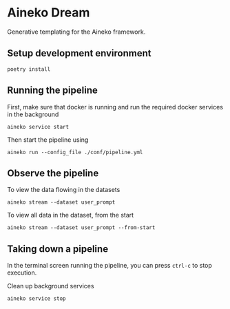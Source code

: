 # Aineko Dream

Generative templating for the Aineko framework.

## Setup development environment

```
poetry install
```

## Running the pipeline

First, make sure that docker is running and run the required docker services in the background

```
aineko service start
```

Then start the pipeline using
```
aineko run --config_file ./conf/pipeline.yml
```

## Observe the pipeline

To view the data flowing in the datasets

```
aineko stream --dataset user_prompt
```

To view all data in the dataset, from the start

```
aineko stream --dataset user_prompt --from-start
```

## Taking down a pipeline

In the terminal screen running the pipeline, you can press `ctrl-c` to stop execution.

Clean up background services
```
aineko service stop
```
